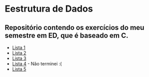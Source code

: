 # Eestrutura de Dados
## Repositório contendo os exercícios do meu semestre em ED, que é baseado em C.

* [Lista 1](https://github.com/GustavoGomesDias/ED2/tree/main/Lista1-GustavoGomesDias)
* [Lista 2](https://github.com/GustavoGomesDias/ED2/tree/main/Lista2-GustavoGomesDias)
* [Lista 3](https://github.com/GustavoGomesDias/ED2/tree/main/Lista3-GustavoGomesDias)
* [Lista 4](https://github.com/GustavoGomesDias/ED2/tree/main/Lista4-GustavoGomesDias) - Não terminei :(
* [Lista 5](https://github.com/GustavoGomesDias/ED2/tree/main/Lista5-GustavoGomesDias)